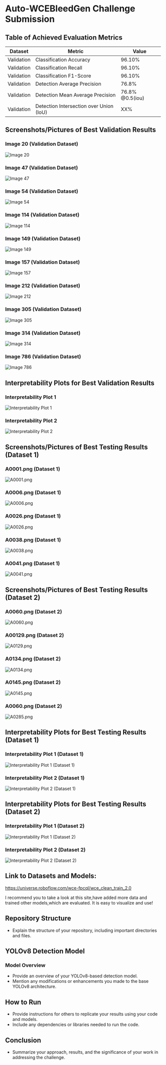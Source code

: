 # Auto-WCEBleedGen Challenge Submission

## Table of Achieved Evaluation Metrics

| Dataset    | Metric                                  | Value           |
| ---------- | --------------------------------------- | --------------- |
| Validation | Classification Accuracy                 | 96.10%          |
| Validation | Classification Recall                   | 96.10%          |
| Validation | Classification F1-Score                 | 96.10%          |
| Validation | Detection Average Precision             | 76.8%           |
| Validation | Detection Mean Average Precision        | 76.8% @0.5(iou) |
| Validation | Detection Intersection over Union (IoU) | XX%             |

## Screenshots/Pictures of Best Validation Results

### Image 20 (Validation Dataset)

![Image 20](Detection_Predictions/validation/img-20-_png_jpg.rf.af18786f8de1f8982a0682bac1a8b529.jpg)

### Image 47 (Validation Dataset)

![Image 47](Detection_Predictions/validation/img-47-_png_jpg.rf.30b4e1998b43b09def5e6b834803c050.jpg)

### Image 54 (Validation Dataset)

![Image 54](Detection_Predictions/validation/img-54-_png_jpg.rf.61c88ed1508f277adf41ebd28a2b0bc1.jpg)

### Image 114 (Validation Dataset)

![Image 114](Detection_Predictions/validation/img-114-_png_jpg.rf.c546305f452ee31659ddcf4b8be6911f.jpg)

### Image 149 (Validation Dataset)

![Image 149](Detection_Predictions/validation/img-149-_png_jpg.rf.b4e7d488af5d4e43f57ad0bfce5961d0.jpg)

### Image 157 (Validation Dataset)

![Image 157](Detection_Predictions/validation/img-157-_png_jpg.rf.0fe24c07220a083cd41846b4fe5efb7d.jpg)

### Image 212 (Validation Dataset)

![Image 212](Detection_Predictions/validation/img-212-_png_jpg.rf.13173dbff86234bb7e94d731a9938626.jpg)

### Image 305 (Validation Dataset)

![Image 305](Detection_Predictions/validation/img-305-_png_jpg.rf.36d0534520f464d319826af3461a4320.jpg)

### Image 314 (Validation Dataset)

![Image 314](Detection_Predictions/validation/img-314-_png_jpg.rf.84a0cdeda1ee24e6c164d386166278d5.jpg)

### Image 786 (Validation Dataset)

![Image 786](Detection_Predictions/validation/img-786-_png_jpg.rf.f8f9590f1c5a553515c52cb2f6acd4b5.jpg)

## Interpretability Plots for Best Validation Results

### Interpretability Plot 1

![Interpretability Plot 1](path_to_plot_1.png)

### Interpretability Plot 2

![Interpretability Plot 2](path_to_plot_2.png)

## Screenshots/Pictures of Best Testing Results (Dataset 1)

### A0001.png (Dataset 1)

![A0001.png](Detection_Predictions/test_dataset_1/A0001.png)

### A0006.png (Dataset 1)

![A0006.png](Detection_Predictions/test_dataset_1/A0006.png)

### A0026.png (Dataset 1)

![A0026.png](Detection_Predictions/test_dataset_1/A0026.png)

### A0038.png (Dataset 1)

![A0038.png](Detection_Predictions/test_dataset_1/A0038.png)

### A0041.png (Dataset 1)

![A0041.png](Detection_Predictions/test_dataset_1/A0041.png)

<!-- Repeat the pattern for images 3-5 (Dataset 1) -->

## Screenshots/Pictures of Best Testing Results (Dataset 2)

### A0060.png (Dataset 2)

![A0060.png](Detection_Predictions/test_dataset_2/A0060.png)

### A00129.png (Dataset 2)

![A0129.png](Detection_Predictions/test_dataset_2/A0129.png)

### A0134.png (Dataset 2)

![A0134.png](Detection_Predictions/test_dataset_2/A0134.png)

### A0145.png (Dataset 2)

![A0145.png](Detection_Predictions/test_dataset_2/A0145.png)

### A0060.png (Dataset 2)

![A0285.png](Detection_Predictions/test_dataset_2/A0285.png)

## Interpretability Plots for Best Testing Results (Dataset 1)

### Interpretability Plot 1 (Dataset 1)

![Interpretability Plot 1 (Dataset 1)](path_to_plot_1_dataset1.png)

### Interpretability Plot 2 (Dataset 1)

![Interpretability Plot 2 (Dataset 1)](path_to_plot_2_dataset1.png)

<!-- Repeat the pattern for interpretability plots 3-5 (Dataset 1) -->

## Interpretability Plots for Best Testing Results (Dataset 2)

### Interpretability Plot 1 (Dataset 2)

![Interpretability Plot 1 (Dataset 2)](path_to_plot_1_dataset2.png)

### Interpretability Plot 2 (Dataset 2)

![Interpretability Plot 2 (Dataset 2)](path_to_plot_2_dataset2.png)

<!-- Repeat the pattern for interpretability plots 3-5 (Dataset 2) -->

## Link to Datasets and Models:

https://universe.roboflow.com/wce-fpcql/wce_clean_train_2.0

I recommend you to take a look at this site,have added more data and trained other models,which are evaluated. It is easy to visualize and use!

## Repository Structure

- Explain the structure of your repository, including important directories and files.

## YOLOv8 Detection Model

### Model Overview

- Provide an overview of your YOLOv8-based detection model.
- Mention any modifications or enhancements you made to the base YOLOv8 architecture.

## How to Run

- Provide instructions for others to replicate your results using your code and models.
- Include any dependencies or libraries needed to run the code.

## Conclusion

- Summarize your approach, results, and the significance of your work in addressing the challenge.
